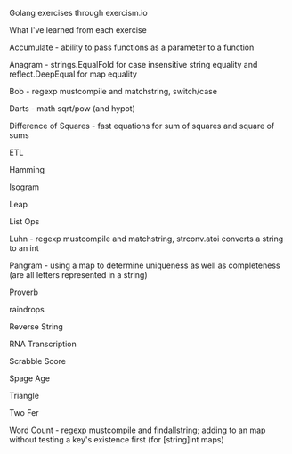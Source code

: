 Golang exercises through exercism.io

What I've learned from each exercise

Accumulate            - ability to pass functions as a parameter to a function

Anagram               - strings.EqualFold for case insensitive string equality and reflect.DeepEqual for map equality

Bob                   - regexp mustcompile and matchstring, switch/case

Darts                 - math sqrt/pow (and hypot)

Difference of Squares - fast equations for sum of squares and square of sums

ETL

Hamming

Isogram

Leap

List Ops

Luhn                  - regexp mustcompile and matchstring, strconv.atoi converts a string to an int

Pangram               - using a map to determine uniqueness as well as completeness (are all letters 
represented in a string)

Proverb

raindrops

Reverse String

RNA Transcription 

Scrabble Score

Spage Age

Triangle

Two Fer

Word Count            - regexp mustcompile and findallstring; adding to an map without testing a key's 
existence first (for [string]int maps)